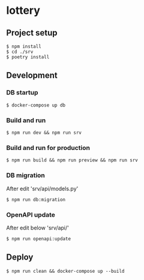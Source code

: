 # lottery

## Project setup

```
$ npm install
$ cd ./srv
$ poetry install
```

## Development

### DB startup

```
$ docker-compose up db
```

### Build and run

```
$ npm run dev && npm run srv
```

### Build and run for production

```
$ npm run build && npm run preview && npm run srv
```

### DB migration

After edit 'srv/api/models.py'

```
$ npm run db:migration
```

### OpenAPI update

After edit below 'srv/api/'

```
$ npm run openapi:update
```

## Deploy

```
$ npm run clean && docker-compose up --build
```
